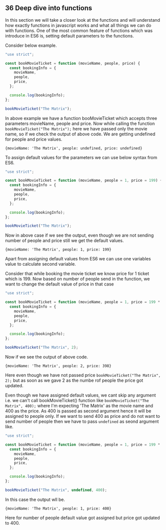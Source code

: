 ## 36 Deep dive into functions

In this section we will take a closer look at the functions and will understand how exactly functions in javascript works and what all things we can do with functions. One of the most common feature of functions which was introduce in ES6 is, setting default parameters to the functions.

Consider below example.

```javascript
"use strict";

const bookMovieTicket = function (movieName, people, price) {
  const bookingInfo = {
    movieName,
    people,
    price,
  };

  console.log(bookingInfo);
};

bookMovieTicket("The Matrix");
```

In above example we have a function booMovieTicket which accepts three parameters movieName, people and price. Now while calling the function `bookMovieTicket("The Matrix");` here we have passed only the movie name, so if we check the output of above code. We are getting undefined for people and price values.

```
{movieName: 'The Matrix', people: undefined, price: undefined}
```

To assign default values for the parameters we can use below syntax from ES6.

```javascript
"use strict";

const bookMovieTicket = function (movieName, people = 1, price = 199) {
  const bookingInfo = {
    movieName,
    people,
    price,
  };

  console.log(bookingInfo);
};

bookMovieTicket("The Matrix");
```

Now in above case if we see the output, even though we are not sending number of people and price still we get the default values.

```
{movieName: 'The Matrix', people: 1, price: 199}
```

Apart from assigning default values from ES6 we can use one variables value to calculate second variable.

Consider that while booking the movie ticket we know price for 1 ticket which is 199. Now based on number of people send in the function, we want to change the default value of price in that case

```javascript
"use strict";

const bookMovieTicket = function (movieName, people = 1, price = 199 * people) {
  const bookingInfo = {
    movieName,
    people,
    price,
  };

  console.log(bookingInfo);
};

bookMovieTicket("The Matrix", 2);
```

Now if we see the output of above code.

```
{movieName: 'The Matrix', people: 2, price: 398}
```

Here even though we have not passed price `bookMovieTicket("The Matrix", 2);` but as soon as we gave 2 as the numbe rof people the price got updated.

Even though we have assigned default values, we cant skip any argument i.e. we can't call bookMovieTicket() function like `bookMovieTicket("The Matrix", 400);` where I'm expecting 'The Matrix' as the movie name and 400 as the price. As 400 is passed as second argument hence it will be assigned to people only. If we want to send 400 as price and do not want to send number of people then we have to pass `undefined` as seond argument like.

```javascript
"use strict";

const bookMovieTicket = function (movieName, people = 1, price = 199 * people) {
  const bookingInfo = {
    movieName,
    people,
    price,
  };

  console.log(bookingInfo);
};

bookMovieTicket("The Matrix", undefined, 400);
```

In this case the output wll be.

```
{movieName: 'The Matrix', people: 1, price: 400}
```

Here for number of people default value got assigned but price got updated to 400.
